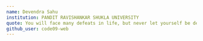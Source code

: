 ```yaml
---
name: Devendra Sahu
institution: PANDIT RAVISHANKAR SHUKLA UNIVERSITY 
quote: You will face many defeats in life, but never let yourself be defeated
github_user: code09-web
---
```

